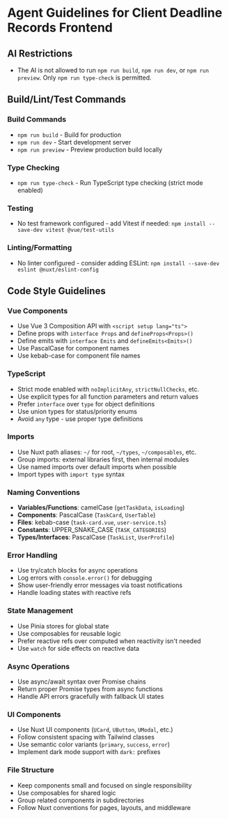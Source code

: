 # Agent Guidelines for Client Deadline Records Frontend

## AI Restrictions
- The AI is not allowed to run `npm run build`, `npm run dev`, or `npm run preview`. Only `npm run type-check` is permitted.

## Build/Lint/Test Commands

### Build Commands
- `npm run build` - Build for production
- `npm run dev` - Start development server
- `npm run preview` - Preview production build locally

### Type Checking
- `npm run type-check` - Run TypeScript type checking (strict mode enabled)

### Testing
- No test framework configured - add Vitest if needed: `npm install --save-dev vitest @vue/test-utils`

### Linting/Formatting
- No linter configured - consider adding ESLint: `npm install --save-dev eslint @nuxt/eslint-config`

## Code Style Guidelines

### Vue Components
- Use Vue 3 Composition API with `<script setup lang="ts">`
- Define props with `interface Props` and `defineProps<Props>()`
- Define emits with `interface Emits` and `defineEmits<Emits>()`
- Use PascalCase for component names
- Use kebab-case for component file names

### TypeScript
- Strict mode enabled with `noImplicitAny`, `strictNullChecks`, etc.
- Use explicit types for all function parameters and return values
- Prefer `interface` over `type` for object definitions
- Use union types for status/priority enums
- Avoid `any` type - use proper type definitions

### Imports
- Use Nuxt path aliases: `~/` for root, `~/types`, `~/composables`, etc.
- Group imports: external libraries first, then internal modules
- Use named imports over default imports when possible
- Import types with `import type` syntax

### Naming Conventions
- **Variables/Functions**: camelCase (`getTaskData`, `isLoading`)
- **Components**: PascalCase (`TaskCard`, `UserTable`)
- **Files**: kebab-case (`task-card.vue`, `user-service.ts`)
- **Constants**: UPPER_SNAKE_CASE (`TASK_CATEGORIES`)
- **Types/Interfaces**: PascalCase (`TaskList`, `UserProfile`)

### Error Handling
- Use try/catch blocks for async operations
- Log errors with `console.error()` for debugging
- Show user-friendly error messages via toast notifications
- Handle loading states with reactive refs

### State Management
- Use Pinia stores for global state
- Use composables for reusable logic
- Prefer reactive refs over computed when reactivity isn't needed
- Use `watch` for side effects on reactive data

### Async Operations
- Use async/await syntax over Promise chains
- Return proper Promise types from async functions
- Handle API errors gracefully with fallback UI states

### UI Components
- Use Nuxt UI components (`UCard`, `UButton`, `UModal`, etc.)
- Follow consistent spacing with Tailwind classes
- Use semantic color variants (`primary`, `success`, `error`)
- Implement dark mode support with `dark:` prefixes

### File Structure
- Keep components small and focused on single responsibility
- Use composables for shared logic
- Group related components in subdirectories
- Follow Nuxt conventions for pages, layouts, and middleware